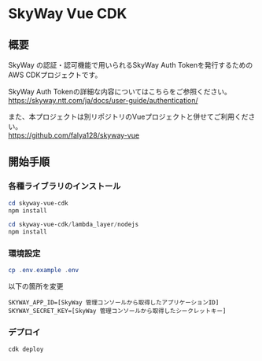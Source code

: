 # SkyWay Vue CDK

## 概要

SkyWay の認証・認可機能で用いられるSkyWay Auth Tokenを発行するためのAWS CDKプロジェクトです。  

SkyWay Auth Tokenの詳細な内容についてはこちらをご参照ください。  
https://skyway.ntt.com/ja/docs/user-guide/authentication/

また、本プロジェクトは別リポジトリのVueプロジェクトと併せてご利用ください。  
https://github.com/falya128/skyway-vue

## 開始手順

### 各種ライブラリのインストール

```powershell
cd skyway-vue-cdk
npm install

cd skyway-vue-cdk/lambda_layer/nodejs
npm install
```

### 環境設定

```powershell
cp .env.example .env
```

以下の箇所を変更
```
SKYWAY_APP_ID=[SkyWay 管理コンソールから取得したアプリケーションID]
SKYWAY_SECRET_KEY=[SkyWay 管理コンソールから取得したシークレットキー]
```

### デプロイ

```powershell
cdk deploy
```
